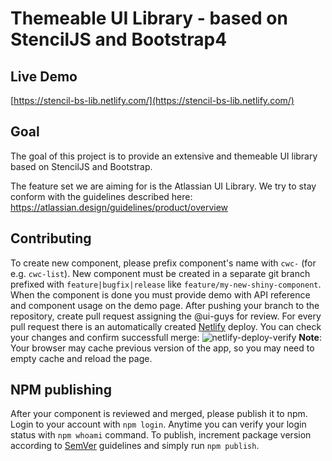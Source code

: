 # Themeable UI Library - based on StencilJS and Bootstrap4

## Live Demo
[https://stencil-bs-lib.netlify.com/](https://stencil-bs-lib.netlify.com/)

## Goal
The goal of this project is to provide an extensive and themeable UI library based on StencilJS and Bootstrap.

The  feature set we are aiming for is the Atlassian UI Library. We try to stay conform with the guidelines described here:
https://atlassian.design/guidelines/product/overview

## Contributing
To create new component, please prefix component's name with `cwc-` (for e.g. `cwc-list`).
New component must be created in a separate git branch prefixed with `feature|bugfix|release` like `feature/my-new-shiny-component`. 
When the component is done you must provide demo with API reference and component usage on the demo page. 
After pushing your branch to the repository, create pull request assigning the @ui-guys for review. For every pull request there is an automatically created [Netlify](https://www.netlify.com/) deploy. You can check your changes and confirm successfull merge:
![netlify-deploy-verify](https://user-images.githubusercontent.com/6415224/40789279-bad06eb2-64fa-11e8-881e-174c7e99269f.png)
**Note**: Your browser may cache previous version of the app, so you may need to empty cache and reload the page.




## NPM publishing

After your component is reviewed and merged, please publish it to npm.
Login to your account with `npm login`. Anytime you can verify your login status with `npm whoami` command. To publish, increment package version according to [SemVer](https://semver.org/) guidelines and simply run `npm publish`.